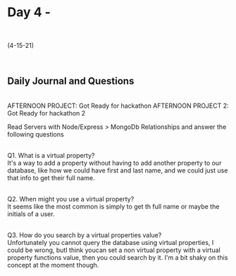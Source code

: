 # Day 4 - 
<br>
  
 (4-15-21)

<br>

## Daily Journal and Questions
<br>
AFTERNOON PROJECT: Got Ready for hackathon
AFTERNOON PROJECT 2: Got Ready for hackathon 2
<br>


Read Servers with Node/Express > MongoDb Relationships and answer the following questions
<br>
<br>

Q1. What is a virtual property?
<br>
It's a way to add a property without having to add another property to our database, like how we could have first and last name, and we could just use that info to get their full name.
<br>
<br>

Q2. When might you use a virtual property?
<br>
It seems like the most common is simply to get th full name or maybe the initials of a user.
<br>
<br>

Q3. How do you search by a virtual properties value?
<br>
 Unfortunately you cannot query the database using virtual properties, I could be wrong, butI think youcan set a non virtual property with a virtual property functions value, then you could search by it. I'm a bit shaky on this concept at the moment though.
<br>
